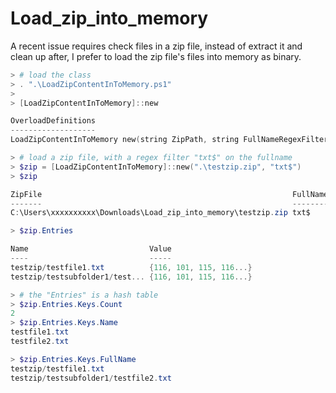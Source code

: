 # Load_zip_into_memory

A recent issue requires check files in a zip file, instead of extract it and clean up after, I prefer to load the zip file's files into memory as binary.

```powershell
> # load the class
> . ".\LoadZipContentInToMemory.ps1"
> 
> [LoadZipContentInToMemory]::new

OverloadDefinitions
-------------------
LoadZipContentInToMemory new(string ZipPath, string FullNameRegexFilter)

> # load a zip file, with a regex filter "txt$" on the fullname
> $zip = [LoadZipContentInToMemory]::new(".\testzip.zip", "txt$")
> $zip

ZipFile                                                        FullNameRegexFilter Entries
-------                                                        ------------------- -------
C:\Users\xxxxxxxxxx\Downloads\Load_zip_into_memory\testzip.zip txt$                {testzip/testfile1.txt, testzip/t...

> $zip.Entries

Name                           Value
----                           -----
testzip/testfile1.txt          {116, 101, 115, 116...}
testzip/testsubfolder1/test... {116, 101, 115, 116...}

> # the "Entries" is a hash table
> $zip.Entries.Keys.Count
2
> $zip.Entries.Keys.Name
testfile1.txt
testfile2.txt

> $zip.Entries.Keys.FullName
testzip/testfile1.txt
testzip/testsubfolder1/testfile2.txt
```
